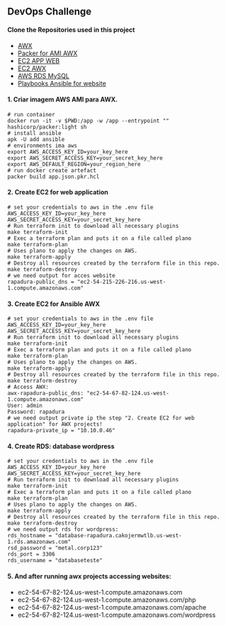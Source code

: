 ## DevOps Challenge
#### Clone the Repositories used in this project
- [AWX](https://github.com/EzzioMoreira/awx.git)
- [Packer for AMI AWX](https://github.com/EzzioMoreira/packer-rapadura-awx.git)
- [EC2 APP WEB](https://github.com/EzzioMoreira/ec2-rapadura.git)
- [EC2 AWX](https://github.com/EzzioMoreira/awx-rapadura.git)
- [AWS RDS MySQL](https://github.com/EzzioMoreira/rds-terraform.git)
- [Playbooks Ansible for website](https://github.com/EzzioMoreira/web-rapadura.git)

#### 1. Criar imagem AWS AMI para AWX.
```shell
# run container
docker run -it -v $PWD:/app -w /app --entrypoint "" hashicorp/packer:light sh
# install ansible
apk -U add ansible
# environments ima aws
export AWS_ACCESS_KEY_ID=your_key_here
export AWS_SECRET_ACCESS_KEY=your_secret_key_here
export AWS_DEFAULT_REGION=your_region_here
# run docker create artefact
packer build app.json.pkr.hcl
```
#### 2. Create EC2 for web application
```make
# set your credentials to aws in the .env file
AWS_ACCESS_KEY_ID=your_key_here
AWS_SECRET_ACCESS_KEY=your_secret_key_here
# Run terraform init to download all necessary plugins
make terraform-init
# Exec a terraform plan and puts it on a file called plano
make terraform-plan
# Uses plano to apply the changes on AWS.
make terraform-apply
# Destroy all resources created by the terraform file in this repo.
make terraform-destroy
# we need output for acces website
rapadura-public_dns = "ec2-54-215-226-216.us-west-1.compute.amazonaws.com"
```

#### 3. Create EC2 for Ansible AWX
```make
# set your credentials to aws in the .env file
AWS_ACCESS_KEY_ID=your_key_here
AWS_SECRET_ACCESS_KEY=your_secret_key_here
# Run terraform init to download all necessary plugins
make terraform-init
# Exec a terraform plan and puts it on a file called plano
make terraform-plan
# Uses plano to apply the changes on AWS.
make terraform-apply
# Destroy all resources created by the terraform file in this repo.
make terraform-destroy
# Access AWX:
awx-rapadura-public_dns: "ec2-54-67-82-124.us-west-1.compute.amazonaws.com"
User: admin
Password: rapadura
# we need output private ip the step "2. Create EC2 for web application" for AWX projects!
rapadura-private_ip = "10.10.0.46"
```

#### 4. Create RDS: database wordpress
```make
# set your credentials to aws in the .env file
AWS_ACCESS_KEY_ID=your_key_here
AWS_SECRET_ACCESS_KEY=your_secret_key_here
# Run terraform init to download all necessary plugins
make terraform-init
# Exec a terraform plan and puts it on a file called plano
make terraform-plan
# Uses plano to apply the changes on AWS.
make terraform-apply
# Destroy all resources created by the terraform file in this repo.
make terraform-destroy
# we need output rds for wordpress: 
rds_hostname = "database-rapadura.cakojermwtlb.us-west-1.rds.amazonaws.com"
rsd_password = "metal.corp123"
rds_port = 3306
rds_username = "databaseteste"
```

#### 5. And after running awx projects accessing websites:
- ec2-54-67-82-124.us-west-1.compute.amazonaws.com
- ec2-54-67-82-124.us-west-1.compute.amazonaws.com/php
- ec2-54-67-82-124.us-west-1.compute.amazonaws.com/apache
- ec2-54-67-82-124.us-west-1.compute.amazonaws.com/wordpress

